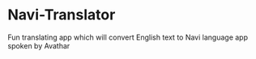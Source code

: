 # Navi-Translator
Fun translating app which will convert English text to Navi language app spoken by Avathar

